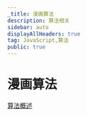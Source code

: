 ```yaml
---
_title: 漫画算法
description: 算法相关
sidebar: auto
displayAllHeaders: true
tag: JavaScript,算法
public: true
---
```


# 漫画算法

[算法概述](01.md)